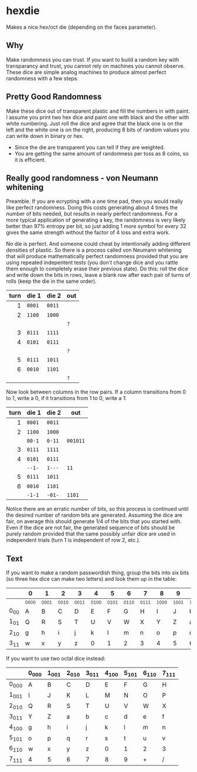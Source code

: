 # hexdie

Makes a nice hex/oct die (depending on the faces parameter).

## Why

Make randomness you can trust.  If you want to build a random key with transparancy and trust, you cannot rely on machines you cannot observe.  These dice are simple analog machines to produce almost perfect randomness with a few steps.

## Pretty Good Randomness

Make these dice out of transparent plastic and fill the numbers in with paint.  I assume you print two hex dice and paint one with black and the other with white numbering.  Just roll the dice and agree that the black one is on the left and the white one is on the right, producing 8 bits of random values you can write down in binary or hex.

* Since the die are transparent you can tell if they are weighted.
* You are getting the same amount of randomness per toss as 8 coins, so it is efficient.

## Really good randomness - von Neumann whitening

Preamble. If you are ecrypting with a one time pad, then you would really like perfect randomness.  Doing this costs generating about 4 times the number of bits needed, but results in nearly perfect randomness.  For a more typical application of generating a key, the randomness is very likely better than 97% entropy per bit, so just adding 1 more symbol for every 32 gives the same strength without the factor of 4 loss and extra work.

No die is perfect.  And someone could cheat by intentionally adding different densities of plastic.  So there is a process called von Neumann whitening that will produce mathematically perfect randomness provided that you are using repeated indepentent tests (you don't change dice and you rattle them enough to completely erase their previous state).  Do this: roll the dice and write down the bits in rows, leave a blank row after each pair of turns of rolls (keep the die in the same order).

|turn|die 1|die 2|out|
|---:|-----|-----|---|
|   1| <code>0001</code>| <code>0011</code>|   |
|   2| <code>1100</code>| <code>1000</code>|   |
|    |     |     |<code>?</code>   |
|   3| <code>0111</code>| <code>1111</code>|   |
|   4| <code>0101</code>| <code>0111</code>|   |
|    |     |     |<code>?</code>   |
|   5| <code>0111</code>| <code>1011</code>|   |
|   6| <code>0010</code>| <code>1101</code>|   |
|    |     |     |<code>?</code>   |




Now look between columns in the row pairs.  If a column transitions from 0 to 1, write  a 0, if it transitions from 1 to 0, write a 1:

|turn|die 1|die 2|out|
|---:|-----|-----|---|
|   1| <code>0001</code>| <code>0011</code>|   |
|   2| <code>1100</code>| <code>1000</code>|   |
|    | <code>00-1</code>| <code>0-11</code>|<code>001011</code>|
|   3| <code>0111</code>| <code>1111</code>|   |
|   4| <code>0101</code>| <code>0111</code>|   |
|    | <code>--1-</code>| <code>1---</code>|<code>11</code>|
|   5| <code>0111</code>| <code>1011</code>|   |
|   6| <code>0010</code>| <code>1101</code>|   |
|    | <code>-1-1</code>| <code>-01-</code>|<code>1101</code>|

Notice there are an erratic number of bits, so this process is continued until the desired number of random bits are generated.  Assuming the dice are fair, on average this should generate 1/4 of the bits that you started with.  Even if the dice are not fair, the generated sequence of bits should be purely random provided that the same possibly unfair dice are used in independent trials (turn 1 is independent of row 2, etc.).

## Text

If you want to make a random passwordish thing, group the bits into six bits (so three hex dice can make two letters) and look them up in the table:

|     |  0  |  1  |  2  |  3  |  4  |  5  |  6  |  7  |  8  |  9  |  A  |  B  |  C  |  D  |  E  |  F  |
|-----|-----|-----|-----|-----|-----|-----|-----|-----|-----|-----|-----|-----|-----|-----|-----|-----|
|     |<sub><sub>0000</sub></sub>|<sub><sub>0001</sub></sub>|<sub><sub>0010</sub></sub>|<sub><sub>0011</sub></sub>|<sub><sub>0100</sub></sub>|<sub><sub>0101</sub></sub>|<sub><sub>0110</sub></sub>|<sub><sub>0111</sub></sub>|<sub><sub>1000</sub></sub>|<sub><sub>1001</sub></sub>|<sub><sub>1010</sub></sub>|<sub><sub>1011</sub></sub>|<sub><sub>1100</sub></sub>|<sub><sub>1101</sub></sub>|<sub><sub>1110</sub></sub>|<sub><sub>1111</sub></sub>|
|0<sub>00</sub>|  A  |  B  |  C  |  D  |  E  |  F  |  G  |  H  |  I  |  J  |  K  |  L  |  M  |  N  |  O  |  P  |
|1<sub>01</sub>|  Q  |  R  |  S  |  T  |  U  |  V  |  W  |  X  |  Y  |  Z  |  a  |  b  |  c  |  d  |  e  |  f  |
|2<sub>10</sub>|  g  |  h  |  i  |  j  |  k  |  l  |  m  |  n  |  o  |  p  |  q  |  r  |  s  |  t  |  u  |  v  |
|3<sub>11</sub>|  w  |  x  |  y  |  z  |  0  |  1  |  2  |  3  |  4  |  5  |  6  |  7  |  8  |  9  |  +  |  /  |

If you want to use two octal dice instead:

|     |  0<sub>000</sub>|  1<sub>001</sub>|  2<sub>010</sub>|  3<sub>011</sub>|  4<sub>100</sub>|  5<sub>101</sub>|  6<sub>110</sub>|  7<sub>111</sub>|
|-----|-----|-----|-----|-----|-----|-----|-----|-----|
|0<sub>000</sub>|  A  |  B  |  C  |  D  |  E  |  F  |  G  |  H  |
|1<sub>001</sub>|  I  |  J  |  K  |  L  |  M  |  N  |  O  |  P  |
|2<sub>010</sub>|  Q  |  R  |  S  |  T  |  U  |  V  |  W  |  X  |
|3<sub>011</sub>|  Y  |  Z  |  a  |  b  |  c  |  d  |  e  |  f  |
|4<sub>100</sub>|  g  |  h  |  i  |  j  |  k  |  l  |  m  |  n  |
|5<sub>101</sub>|  o  |  p  |  q  |  r  |  s  |  t  |  u  |  v  |
|6<sub>110</sub>|  w  |  x  |  y  |  z  |  0  |  1  |  2  |  3  |
|7<sub>111</sub>|  4  |  5  |  6  |  7  |  8  |  9  |  +  |  /  |
